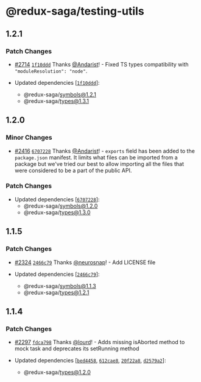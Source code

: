 # @redux-saga/testing-utils

## 1.2.1

### Patch Changes

- [#2714](https://github.com/redux-saga/redux-saga/pull/2714) [`1f10ddd`](https://github.com/redux-saga/redux-saga/commit/1f10ddd4452a0ad7813a7fcd82005377659db63d) Thanks [@Andarist](https://github.com/Andarist)! - Fixed TS types compatibility with `"moduleResolution": "node"`.

- Updated dependencies [[`1f10ddd`](https://github.com/redux-saga/redux-saga/commit/1f10ddd4452a0ad7813a7fcd82005377659db63d)]:
  - @redux-saga/symbols@1.2.1
  - @redux-saga/types@1.3.1

## 1.2.0

### Minor Changes

- [#2416](https://github.com/redux-saga/redux-saga/pull/2416) [`6707228`](https://github.com/redux-saga/redux-saga/commit/6707228c23c6cd8f54e4cde8d1fb1887c3831af1) Thanks [@Andarist](https://github.com/Andarist)! - `exports` field has been added to the `package.json` manifest. It limits what files can be imported from a package but we've tried our best to allow importing all the files that were considered to be a part of the public API.

### Patch Changes

- Updated dependencies [[`6707228`](https://github.com/redux-saga/redux-saga/commit/6707228c23c6cd8f54e4cde8d1fb1887c3831af1)]:
  - @redux-saga/symbols@1.2.0
  - @redux-saga/types@1.3.0

## 1.1.5

### Patch Changes

- [#2324](https://github.com/redux-saga/redux-saga/pull/2324) [`2466c79`](https://github.com/redux-saga/redux-saga/commit/2466c798a5f56a5015e61c8fdf0ef8f2a6a852a4) Thanks [@neurosnap](https://github.com/neurosnap)! - Add LICENSE file

- Updated dependencies [[`2466c79`](https://github.com/redux-saga/redux-saga/commit/2466c798a5f56a5015e61c8fdf0ef8f2a6a852a4)]:
  - @redux-saga/symbols@1.1.3
  - @redux-saga/types@1.2.1

## 1.1.4

### Patch Changes

- [#2297](https://github.com/redux-saga/redux-saga/pull/2297) [`fdca798`](https://github.com/redux-saga/redux-saga/commit/fdca7989d5b8325b4a685de984ca121769c23ab0) Thanks [@lourd](https://github.com/lourd)! - Adds missing isAborted method to mock task and deprecates its setRunning method

- Updated dependencies [[`bed4458`](https://github.com/redux-saga/redux-saga/commit/bed4458a79f21fd568a9d970968c9c8b8cbe1bf4), [`612cae8`](https://github.com/redux-saga/redux-saga/commit/612cae81f0b8e6eb01b0b4c9ed961906be1fea98), [`20f22a8`](https://github.com/redux-saga/redux-saga/commit/20f22a8edd3bc66c2373ad31fb2c81e9bfed435f), [`d2579a2`](https://github.com/redux-saga/redux-saga/commit/d2579a204c6fa75105a74c999542dfc331697c21)]:
  - @redux-saga/types@1.2.0
